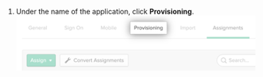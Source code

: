 1. Under the name of the application, click **Provisioning**. ![Okta 应用程序的"Provisioning（配置）"选项卡](/assets/images/help/saml/okta-provisioning-tab.png)